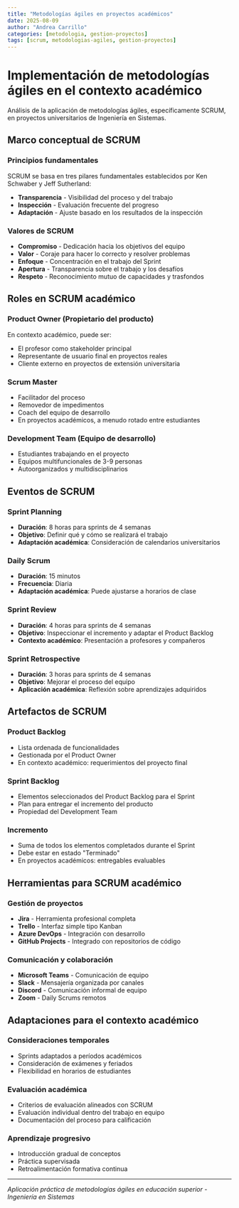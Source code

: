 ```yaml
---
title: "Metodologías ágiles en proyectos académicos"
date: 2025-08-09
author: "Andrea Carrillo"
categories: [metodologia, gestion-proyectos]
tags: [scrum, metodologias-agiles, gestion-proyectos]
---
```


# Implementación de metodologías ágiles en el contexto académico

Análisis de la aplicación de metodologías ágiles, específicamente SCRUM, en proyectos universitarios de Ingeniería en Sistemas.

## Marco conceptual de SCRUM

### Principios fundamentales

SCRUM se basa en tres pilares fundamentales establecidos por Ken Schwaber y Jeff Sutherland:

- **Transparencia** - Visibilidad del proceso y del trabajo
- **Inspección** - Evaluación frecuente del progreso
- **Adaptación** - Ajuste basado en los resultados de la inspección

### Valores de SCRUM

- **Compromiso** - Dedicación hacia los objetivos del equipo
- **Valor** - Coraje para hacer lo correcto y resolver problemas
- **Enfoque** - Concentración en el trabajo del Sprint
- **Apertura** - Transparencia sobre el trabajo y los desafíos
- **Respeto** - Reconocimiento mutuo de capacidades y trasfondos

## Roles en SCRUM académico

### Product Owner (Propietario del producto)

En contexto académico, puede ser:

- El profesor como stakeholder principal
- Representante de usuario final en proyectos reales
- Cliente externo en proyectos de extensión universitaria

### Scrum Master

- Facilitador del proceso
- Removedor de impedimentos
- Coach del equipo de desarrollo
- En proyectos académicos, a menudo rotado entre estudiantes

### Development Team (Equipo de desarrollo)

- Estudiantes trabajando en el proyecto
- Equipos multifuncionales de 3-9 personas
- Autoorganizados y multidisciplinarios

## Eventos de SCRUM

### Sprint Planning

- **Duración**: 8 horas para sprints de 4 semanas
- **Objetivo**: Definir qué y cómo se realizará el trabajo
- **Adaptación académica**: Consideración de calendarios universitarios

### Daily Scrum

- **Duración**: 15 minutos
- **Frecuencia**: Diaria
- **Adaptación académica**: Puede ajustarse a horarios de clase

### Sprint Review

- **Duración**: 4 horas para sprints de 4 semanas
- **Objetivo**: Inspeccionar el incremento y adaptar el Product Backlog
- **Contexto académico**: Presentación a profesores y compañeros

### Sprint Retrospective

- **Duración**: 3 horas para sprints de 4 semanas
- **Objetivo**: Mejorar el proceso del equipo
- **Aplicación académica**: Reflexión sobre aprendizajes adquiridos

## Artefactos de SCRUM

### Product Backlog

- Lista ordenada de funcionalidades
- Gestionada por el Product Owner
- En contexto académico: requerimientos del proyecto final

### Sprint Backlog

- Elementos seleccionados del Product Backlog para el Sprint
- Plan para entregar el incremento del producto
- Propiedad del Development Team

### Incremento

- Suma de todos los elementos completados durante el Sprint
- Debe estar en estado "Terminado"
- En proyectos académicos: entregables evaluables

## Herramientas para SCRUM académico

### Gestión de proyectos

- **Jira** - Herramienta profesional completa
- **Trello** - Interfaz simple tipo Kanban
- **Azure DevOps** - Integración con desarrollo
- **GitHub Projects** - Integrado con repositorios de código

### Comunicación y colaboración

- **Microsoft Teams** - Comunicación de equipo
- **Slack** - Mensajería organizada por canales
- **Discord** - Comunicación informal de equipo
- **Zoom** - Daily Scrums remotos

## Adaptaciones para el contexto académico

### Consideraciones temporales

- Sprints adaptados a períodos académicos
- Consideración de exámenes y feriados
- Flexibilidad en horarios de estudiantes

### Evaluación académica

- Criterios de evaluación alineados con SCRUM
- Evaluación individual dentro del trabajo en equipo
- Documentación del proceso para calificación

### Aprendizaje progresivo

- Introducción gradual de conceptos
- Práctica supervisada
- Retroalimentación formativa continua

---

_Aplicación práctica de metodologías ágiles en educación superior - Ingeniería en Sistemas_
